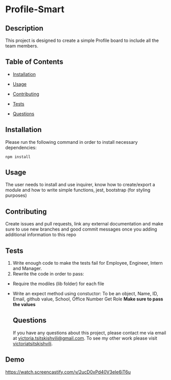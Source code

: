 # Profile-Smart

  ## Description
  
  This project is designed to create a simple Profile board to include all the team members. 
  ## Table of Contents 
  
  * [Installation](#installation)
  
  * [Usage](#usage)

  * [Contributing](#contributing)
  
  * [Tests](#tests)
  
  * [Questions](#questions)
  
  ## Installation
  
  Please run the following command in order to install necessary dependencies:
  
  ```
  npm install
  ```

  
  ## Usage
  
  The user needs to install and use inquirer, know how to create/export a module and how to write simple functions, jest, bootstrap (for styling purposes) 
  
    
  ## Contributing
  
  Create issues and pull requests, link any external documentation and make sure to use new branches and good commit messages once you adding additional information to this repo
  
  ## Tests
  
1. Write enough code to make the tests fail for Employee, Engineer, Intern and Manager. 
2. Rewrite the code in order to pass:
- Require the modiles (lib folder) for each file
- Write an expect method using constuctor: To be an object, Name, ID, Email, github value, School, Office Number Get Role **Make sure to pass the values**
  
  ## Questions
  
  If you have any questions about this project, please contact me via email at victoria.tsitskishvili@gmail.com. To see my other work please visit [victoriatsitskishvili](https://github.com/victoriatsitskishvili/).
  
## Demo

https://watch.screencastify.com/v/2ucD0xPd40V3eIe6iT6u
